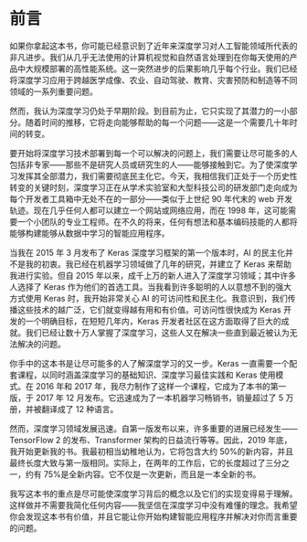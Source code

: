 # 前言

如果你拿起这本书，你可能已经意识到了近年来深度学习对人工智能领域所代表的非凡进步。我们从几乎无法使用的计算机视觉和自然语言处理到在你每天使用的产品中大规模部署的高性能系统。这一突然进步的后果影响几乎每个行业。我们已经将深度学习应用于跨越医学成像、农业、自动驾驶、教育、灾害预防和制造等不同领域的一系列重要问题。

然而，我认为深度学习仍处于早期阶段。到目前为止，它只实现了其潜力的一小部分。随着时间的推移，它将走向能够帮助的每一个问题——这是一个需要几十年时间的转变。

要开始将深度学习技术部署到每一个可以解决的问题上，我们需要让尽可能多的人包括非专家——那些不是研究人员或研究生的人——能够接触到它。为了使深度学习发挥其全部潜力，我们需要彻底民主化它。今天，我相信我们正处于一个历史性转变的关键时刻，深度学习正在从学术实验室和大型科技公司的研发部门走向成为每个开发者工具箱中无处不在的一部分——类似于上世纪 90 年代末的 web 开发轨迹。现在几乎任何人都可以建立一个网站或网络应用，而在 1998 年，这可能需要一个小团队的专业工程师。在不久的将来，任何有想法和基本编码技能的人都将能够构建能够从数据中学习的智能应用程序。

当我在 2015 年 3 月发布了 Keras 深度学习框架的第一个版本时，AI 的民主化并不是我的初衷。我已经在机器学习领域做了几年的研究，并建立了 Keras 来帮助我进行实验。但自 2015 年以来，成千上万的新人进入了深度学习领域；其中许多人选择了 Keras 作为他们的首选工具。当我看到许多聪明的人以意想不到的强大方式使用 Keras 时，我开始非常关心 AI 的可访问性和民主化。我意识到，我们传播这些技术的越广泛，它们就变得越有用和有价值。可访问性很快成为 Keras 开发的一个明确目标，在短短几年内，Keras 开发者社区在这方面取得了巨大的成就。我们已经让数十万人掌握了深度学习，这些人又在解决一些直到最近被认为无法解决的问题。

你手中的这本书是让尽可能多的人了解深度学习的又一步。Keras 一直需要一个配套课程，以同时涵盖深度学习的基础知识、深度学习最佳实践和 Keras 使用模式。在 2016 年和 2017 年，我尽力制作了这样一个课程，它成为了本书的第一版，于 2017 年 12 月发布。它迅速成为了一本机器学习畅销书，销量超过了 5 万册，并被翻译成了 12 种语言。

然而，深度学习领域发展迅速。自第一版发布以来，许多重要的进展已经发生——TensorFlow 2 的发布、Transformer 架构的日益流行等等。因此，2019 年底，我开始更新我的书。我最初相当幼稚地认为，它将包含大约 50%的新内容，并且最终长度大致与第一版相同。实际上，在两年的工作后，它的长度超过了三分之一，约有 75%是全新内容。它不仅是一次更新，而且是一本全新的书。

我写这本书的重点是尽可能使深度学习背后的概念以及它们的实现变得易于理解。这样做并不需要我简化任何内容——我坚信在深度学习中没有难懂的理念。我希望你会发现这本书有价值，并且它能让你开始构建智能应用程序并解决对你而言重要的问题。
